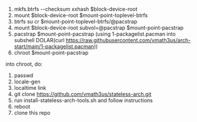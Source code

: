 1. mkfs.btrfs --checksum xxhash $block-device-root
2. mount $block-device-root $mount-point-toplevel-btrfs
3. btrfs su cr $mount-point-toplevel-btrfs/@pacstrap
4. mount $block-device-root subvol=@pacstrap $mount-point-pacstrap
6. pacstrap $mount-point-pacstrap (using 1-packagelist.pacman into subshell DOLAR(curl https://raw.githubusercontent.com/vmath3us/arch-start/main/1-packagelist.pacman))
7. chroot $mount-point-pacstrap

into chroot, do:
1. passwd
2. locale-gen
3. localtime link
4. git clone https://github.com/vmath3us/stateless-arch.git
5. run install-stateless-arch-tools.sh and follow instructions
6. reboot
7. clone this repo
